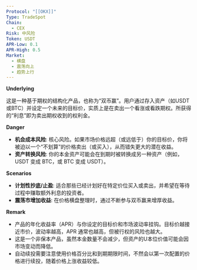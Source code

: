 ```yaml
---
Protocol: "[[OKX]]"
Type: TradeSpot
Chain:
  - CEX
Risk: 中风险
Token: USDT
APR-Low: 0.1
APR-High: 0.5
Market:
  - 横盘
  - 震荡向上
  - 趋势上行
---
```

**Underlying**

这是一种基于期权的结构化产品，也称为“双币赢”。用户通过存入资产（如USDT或BTC）并设定一个未来的目标价，实质上是在卖出一个看涨或看跌期权。所获得的“利息”即为卖出期权收到的权利金。

**Danger**

- **机会成本风险**: 核心风险。如果市场价格远超（或远低于）你的目标价，你将被迫以一个“不划算”的价格卖出（或买入），从而错失更大的潜在收益。
- **资产转换风险**: 你的本金资产可能会在到期时被转换成另一种资产（例如，USDT 变成 BTC，或 BTC 变成 USDT）。

**Scenarios**

- **计划性抄底/止盈**: 适合那些已经计划好在特定价位买入或卖出，并希望在等待过程中赚取额外利息的投资者。
- **震荡市增加收益**: 在价格横盘整理时，通过不断参与双币赢来增厚收益。

**Remark**

- 产品的年化收益率（APR）与你设定的目标价和市场波动率挂钩。目标价越接近市价，波动率越高，APR 通常也越高，但被行权的风险也越大。
- 这是一个非保本产品，虽然本金数量不会减少，但资产的U本位价值可能会因市场变动而降低。
 - 自动续投需要注意使用价格百分比和到期期限时间，不然会以第一次配置的价格进行续投，随着价格上涨收益较低。

